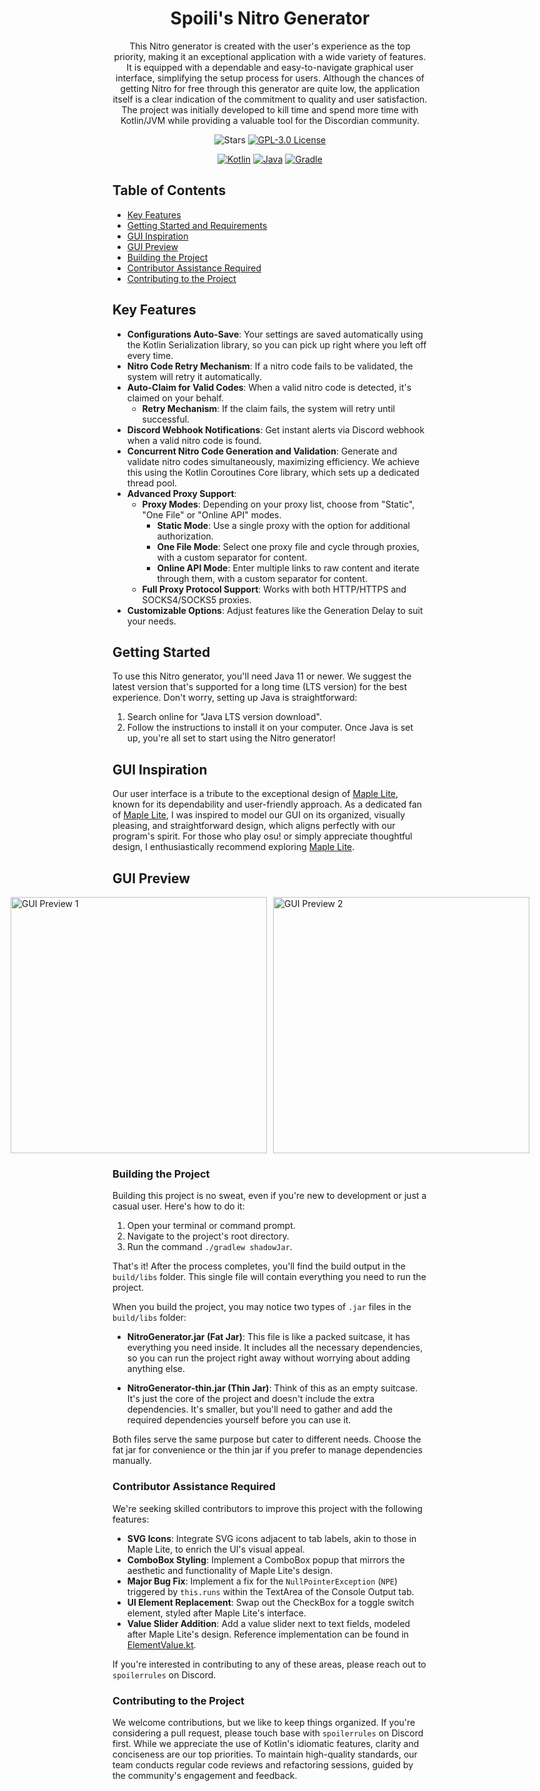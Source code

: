 <!--suppress HtmlDeprecatedAttribute -->
<h1 align="center">
  <b>Spoili's Nitro Generator</b>
</h1>

<p align="center">
  This Nitro generator is created with the user's experience as the top priority, making it an exceptional application with a wide variety of features. It is equipped with a dependable and easy-to-navigate graphical user interface, simplifying the setup process for users. Although the chances of getting Nitro for free through this generator are quite low, the application itself is a clear indication of the commitment to quality and user satisfaction. The project was initially developed to kill time and spend more time with Kotlin/JVM while providing a valuable tool for the Discordian community.
</p>

<p align="center">
  <a><img src="https://img.shields.io/github/stars/SpoilerRules/nitro-generator?style=for-the-badge&color=slategray" alt="Stars"></a>
  <a href="LICENSE"><img src="https://img.shields.io/badge/license-GPL--3.0-blue.svg?style=for-the-badge&color=pink" alt="GPL-3.0 License"></a>
</p>

<p align="center">
  <a href="https://kotlinlang.org/"><img src="https://img.shields.io/badge/Kotlin-1.9.23-blue.svg?style=flat-square&logo=kotlin" alt="Kotlin"></a>
  <a href="https://www.oracle.com/java/technologies/javase-downloads.html"><img src="https://img.shields.io/badge/Java-11-blue.svg?style=flat-square&logo=java&logoColor=white" alt="Java"></a>
  <a href="https://gradle.org/"><img src="https://img.shields.io/badge/Gradle-8.6-blue.svg?style=flat-square&logo=gradle&logoColor=white" alt="Gradle"></a>
</p>

## Table of Contents
- [Key Features](#key-features)
- [Getting Started and Requirements](#getting-started)
- [GUI Inspiration](#gui-inspiration)
- [GUI Preview](#gui-preview)
- [Building the Project](#building-the-project)
- [Contributor Assistance Required](#contributor-assistance-required)
- [Contributing to the Project](#contributing-to-the-project)

## Key Features

- **Configurations Auto-Save**: Your settings are saved automatically using the Kotlin Serialization library, so you can pick up right where you left off every time.
- **Nitro Code Retry Mechanism**: If a nitro code fails to be validated, the system will retry it automatically.
- **Auto-Claim for Valid Codes**: When a valid nitro code is detected, it's claimed on your behalf.
  - **Retry Mechanism**: If the claim fails, the system will retry until successful.
- **Discord Webhook Notifications**: Get instant alerts via Discord webhook when a valid nitro code is found.
- **Concurrent Nitro Code Generation and Validation**: Generate and validate nitro codes simultaneously, maximizing efficiency. We achieve this using the Kotlin Coroutines Core library, which sets up a dedicated thread pool.
- **Advanced Proxy Support**:
    - **Proxy Modes**: Depending on your proxy list, choose from "Static", "One File" or "Online API" modes.
        - **Static Mode**: Use a single proxy with the option for additional authorization.
        - **One File Mode**: Select one proxy file and cycle through proxies, with a custom separator for content.
        - **Online API Mode**: Enter multiple links to raw content and iterate through them, with a custom separator for content.
    - **Full Proxy Protocol Support**: Works with both HTTP/HTTPS and SOCKS4/SOCKS5 proxies.
- **Customizable Options**: Adjust features like the Generation Delay to suit your needs.

## Getting Started

To use this Nitro generator, you'll need Java 11 or newer. We suggest the latest version that's supported for a long time (LTS version) for the best experience. Don't worry, setting up Java is straightforward:
1. Search online for "Java LTS version download".
2. Follow the instructions to install it on your computer. Once Java is set up, you're all set to start using the Nitro generator!

## GUI Inspiration

Our user interface is a tribute to the exceptional design of [Maple Lite](https://maple.software/), known for its dependability and user-friendly approach. As a dedicated fan of [Maple Lite](https://maple.software/), I was inspired to model our GUI on its organized, visually pleasing, and straightforward design, which aligns perfectly with our program's spirit. For those who play osu! or simply appreciate thoughtful design, I enthusiastically recommend exploring [Maple Lite](https://maple.software/).

## GUI Preview
<div style="display: flex; justify-content: center;">
  <img src="https://i.ibb.co/WKW2nqx/java-s-WThqpo-Fj-Y.png" alt="GUI Preview 1" width="410" style="margin-right: 10px;">
  <img src="https://i.ibb.co/1mdb39k/java-nm-Rg90t4q-D.png" alt="GUI Preview 2" width="410">
</div>

### Building the Project

Building this project is no sweat, even if you're new to development or just a casual user. Here's how to do it:

1. Open your terminal or command prompt.
2. Navigate to the project's root directory.
3. Run the command `./gradlew shadowJar`.

That's it! After the process completes, you'll find the build output in the `build/libs` folder. This single file will contain everything you need to run the project.

When you build the project, you may notice two types of `.jar` files in the `build/libs` folder:

- **NitroGenerator.jar (Fat Jar)**: This file is like a packed suitcase, it has everything you need inside. It includes all the necessary dependencies, so you can run the project right away without worrying about adding anything else.

- **NitroGenerator-thin.jar (Thin Jar)**: Think of this as an empty suitcase. It's just the core of the project and doesn't include the extra dependencies. It's smaller, but you'll need to gather and add the required dependencies yourself before you can use it.

Both files serve the same purpose but cater to different needs. Choose the fat jar for convenience or the thin jar if you prefer to manage dependencies manually.

### Contributor Assistance Required

We're seeking skilled contributors to improve this project with the following features:

- **SVG Icons**: Integrate SVG icons adjacent to tab labels, akin to those in Maple Lite, to enrich the UI's visual appeal.
- **ComboBox Styling**: Implement a ComboBox popup that mirrors the aesthetic and functionality of Maple Lite's design.
- **Major Bug Fix**: Implement a fix for the `NullPointerException` (`NPE`) triggered by `this.runs` within the TextArea of the Console Output tab.
- **UI Element Replacement**: Swap out the CheckBox for a toggle switch element, styled after Maple Lite's interface.
- **Value Slider Addition**: Add a value slider next to text fields, modeled after Maple Lite's design. Reference implementation can be found in [ElementValue.kt](https://github.com/SpoilerRules/nitro-generator/blob/master/src/main/kotlin/com/spoiligaming/generator/gui/element/ElementValue.kt).

If you're interested in contributing to any of these areas, please reach out to `spoilerrules` on Discord.

### Contributing to the Project

We welcome contributions, but we like to keep things organized. If you're considering a pull request, please touch base with `spoilerrules` on Discord first. While we appreciate the use of Kotlin's idiomatic features, clarity and conciseness are our top priorities. To maintain high-quality standards, our team conducts regular code reviews and refactoring sessions, guided by the community's engagement and feedback.
